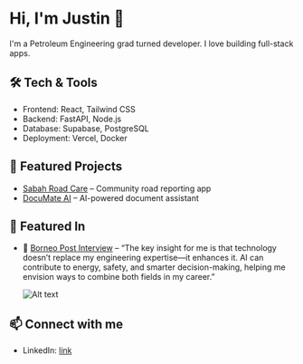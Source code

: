 # Hi, I'm Justin 👋

I'm a Petroleum Engineering grad turned developer. I love building full-stack apps.

## 🛠️ Tech & Tools

- Frontend: React, Tailwind CSS
- Backend: FastAPI, Node.js
- Database: Supabase, PostgreSQL
- Deployment: Vercel, Docker

## 🌟 Featured Projects

- [Sabah Road Care](https://github.com/WeallfearniusJustin/sabah-road-care) – Community road reporting app
- [DocuMate AI](https://github.com/WeallfearniusJustin/documate-ai) – AI-powered document assistant

## 🌟 Featured In

- 📰 [Borneo Post Interview](https://www.theborneopost.com/2025/10/03/gamuda-ai-academy-graduates-first-sabah-cohort-signals-growing-potential-in-ai-talent-development/) – “The key insight for me is that technology doesn’t replace my engineering expertise—it enhances it. AI can contribute to energy, safety, and smarter decision-making, helping me envision ways to combine both fields in my career.”

  ![Alt text](https://www.theborneopost.com/newsimages/2025/10/9e1369e4-1f43-44b6-baeb-11dc6213d69d.jpeg)

## 📫 Connect with me

- LinkedIn: [link](www.linkedin.com/in/whaleeeyyyyy)

